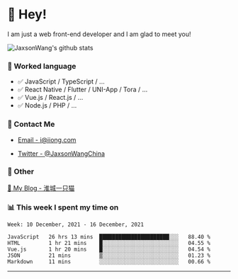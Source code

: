 # 👋 Hey!

I am just a web front-end developer and I am glad to meet you!

![JaxsonWang's github stats](https://github-readme-stats.vercel.app/api?username=JaxsonWang&&show_icons=true&&title_color=1abc9c&&icon_color=1abc9c)


### 📝 Worked language

- ✅ JavaScript / TypeScript / ...
- ✅ React Native / Flutter / UNI-App / Tora / ...
- ✅ Vue.js / React.js / ...
- ✅ Node.js / PHP / ...

### 📮 Contact Me

- [Email - i@iiong.com](mailto:i@iiong.com)

- [Twitter - @JaxsonWangChina](https://twitter.com/JaxsonWangChina)

### 🤪 Other

[📌 My Blog - 淮城一只猫](https://iiong.com)

### 📊 This week I spent my time on

<!--START_SECTION:waka-->
```text
Week: 10 December, 2021 - 16 December, 2021

JavaScript   26 hrs 13 mins  ██████████████████████░░░   88.40 % 
HTML         1 hr 21 mins    █░░░░░░░░░░░░░░░░░░░░░░░░   04.55 % 
Vue.js       1 hr 20 mins    █░░░░░░░░░░░░░░░░░░░░░░░░   04.54 % 
JSON         21 mins         ▒░░░░░░░░░░░░░░░░░░░░░░░░   01.23 % 
Markdown     11 mins         ░░░░░░░░░░░░░░░░░░░░░░░░░   00.66 % 
```
<!--END_SECTION:waka-->

---
